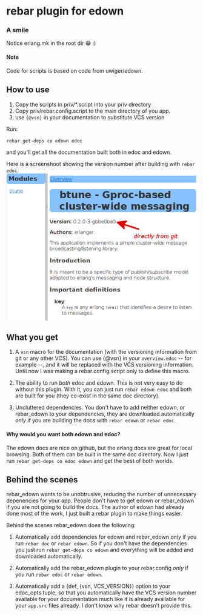 # rebar plugin for edown #

### A smile ###
Notice erlang.mk in the root dir 😁  :)

#### Note ####
Code for scripts is based on code from uwiger/edown.

## How to use ##
1. Copy the scripts in priv/\*.script into your priv directory
2. Copy priv/rebar.config.script to the main directory of you app.
3. use `{@vsn}` in your documentation to substitute  VCS version

Run:
```sh
rebar get-deps co edown edoc
```

and you'll get all the documentation built both in edoc and edown.

Here is a screenshoot showing the version number after building with
`rebar edoc`.
[![Sample documentation](https://github.com/erlanger/rebar_edown/raw/master/btune-doc.png)](https://github.com/erlanger/btune/)

## What you get ##

1. A `vsn` macro for the documentation (with the versioning information from
   git or any other VCS). You can use {@vsn} in your `overview.edoc` -- for
   example --, and it will be replaced with the VCS versioning information.
   Until now I was making a rebar.config.script only to define this macro.

2. The ability to run *both* edoc and edown. This is not very easy to do
   without this plugin. With it, you can just run `rebar edown edoc` and
   both are built for you (they co-exist in the same doc directory).

3. Uncluttered dependencies. You don't have to add neither edown, or
   rebar_edown to your dependencies, they are downloaded automatically
   _only_ if you are building the docs with `rebar edown` or `rebar edoc`.

#### Why would you want both edown and edoc? ####
   The edown docs are nice on github, but the erlang docs are great for local
   browsing. Both of them can be built in the same doc directory. Now I just
   run `rebar get-deps co edoc edown` and get the best of both worlds.

## Behind the scenes ##

rebar_edown wants to be unobtrusive, reducing the number of unnecessary
depenencies for your app. People don't have to get edown or rebar_edown
if you are not going to build the docs. The author of edown had already
done most of the work, I just built a rebar plugin to make things easier.

Behind the scenes rebar_edown does the following:

1. Automatically add dependencies for edown and rebar_edown *only* if you run
   `rebar doc` or `rebar edown`. So if you don't have the dependencies you just
   run `rebar get-deps co edown` and everything will be added and downloaded
   automatically.

2. Automatically add the rebar_edown plugin to your rebar.config *only* if you
   run `rebar edoc` or `rebar edown`.

3. Automatically add a {def, {vsn, VCS_VERSION}} option to your edoc_opts
   tuple, so that you automatically have the VCS version number available for
   your documentation much like it is already available for your `app.src`
   files already. I don't know why rebar doesn't provide this.
